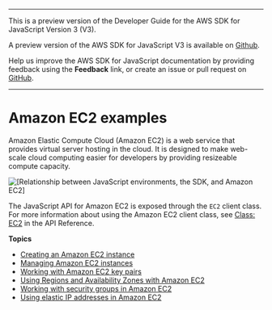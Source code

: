 --------

This is a preview version of the Developer Guide for the AWS SDK for JavaScript Version 3 \(V3\)\.

A preview version of the AWS SDK for JavaScript V3 is available on [Github](https://github.com/aws/aws-sdk-js-v3)\.

Help us improve the AWS SDK for JavaScript documentation by providing feedback using the **Feedback** link, or create an issue or pull request on [GitHub](https://github.com/awsdocs/aws-sdk-for-javascript-v3)\.

--------

# Amazon EC2 examples<a name="ec2-examples"></a>

Amazon Elastic Compute Cloud \(Amazon EC2\) is a web service that provides virtual server hosting in the cloud\. It is designed to make web\-scale cloud computing easier for developers by providing resizeable compute capacity\.

![\[Relationship between JavaScript environments, the SDK, and Amazon EC2\]](http://docs.aws.amazon.com/sdk-for-javascript/v3/developer-guide/images/code-samples-ec2.png)

The JavaScript API for Amazon EC2 is exposed through the `EC2` client class\. For more information about using the Amazon EC2 client class, see [Class: EC2](https://docs.aws.amazon.com/AWSJavaScriptSDK/latest/AWS/EC2.html) in the API Reference\.

**Topics**
+ [Creating an Amazon EC2 instance](ec2-example-creating-an-instance.md)
+ [Managing Amazon EC2 instances](ec2-example-managing-instances.md)
+ [Working with Amazon EC2 key pairs](ec2-example-key-pairs.md)
+ [Using Regions and Availability Zones with Amazon EC2](ec2-example-regions-availability-zones.md)
+ [Working with security groups in Amazon EC2](ec2-example-security-groups.md)
+ [Using elastic IP addresses in Amazon EC2](ec2-example-elastic-ip-addresses.md)